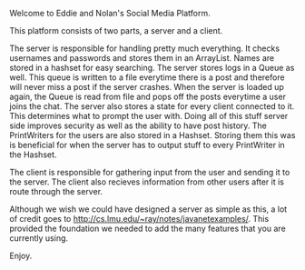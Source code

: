 Welcome to Eddie and Nolan's Social Media Platform.  

This platform consists of two parts, a server and a client.

The server is responsible for handling pretty much everything.  It checks usernames and passwords and stores them in an ArrayList.
Names are stored in a hashset for easy searching.  The server stores logs in a Queue as well.  This queue is written to a file everytime
there is a post and therefore will never miss a post if the server crashes.  When the server is loaded up again, the Queue is read from
file and pops off the posts everytime a user joins the chat.  The server also stores a state for every client connected to it.  
This determines what to prompt the user with.  Doing all of this stuff server side improves security as well as the ability to have post
history. The PrintWriters for the users are also stored in a Hashset.  Storing them this was is beneficial for when the server has to
output stuff to every PrintWriter in the Hashset.  

The client is responsible for gathering input from the user and sending it to the server.  The client also recieves information from other
users after it is route through the server.  

Although we wish we could have designed a server as simple as this, a lot of credit goes to http://cs.lmu.edu/~ray/notes/javanetexamples/.
This provided the foundation we needed to add the many features that you are currently using.  

Enjoy. 
